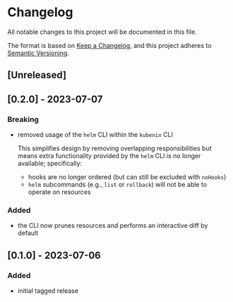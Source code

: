 # Changelog

All notable changes to this project will be documented in this file.

The format is based on [Keep a Changelog](https://keepachangelog.com/en/1.0.0/),
and this project adheres to [Semantic Versioning](https://semver.org/spec/v2.0.0.html).

## [Unreleased]

## [0.2.0] - 2023-07-07

### Breaking

- removed usage of the `helm` CLI within the `kubenix` CLI

  This simplifies design by removing overlapping responsibilities but means extra functionality provided by the `helm` CLI is no longer available; specifically:

  - hooks are no longer ordered (but can still be excluded with `noHooks`)
  - `helm` subcommands (e.g., `list` or `rollback`) will not be able to operate on resources

### Added

- the CLI now prunes resources and performs an interactive diff by default

## [0.1.0] - 2023-07-06

### Added

- initial tagged release
